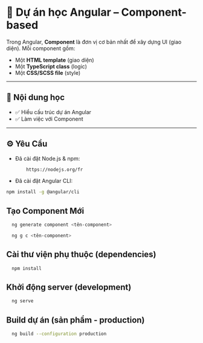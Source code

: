# 🚀 Dự án học Angular – Component-based

Trong Angular, **Component** là đơn vị cơ bản nhất để xây dựng UI (giao diện). Mỗi component gồm:

- Một **HTML template** (giao diện)
- Một **TypeScript class** (logic)
- Một **CSS/SCSS file** (style)

---

## 🧠 Nội dung học

- ✅ Hiểu cấu trúc dự án Angular
- ✅ Làm việc với Component

---
## ⚙️ Yêu Cầu

- Đã cài đặt Node.js & npm:
  ```bash
      https://nodejs.org/fr
  ```
- Đã cài đặt Angular CLI:

```bash
npm install -g @angular/cli
```

## Tạo Component Mới
```bash
  ng generate component <tên-component>
```
```bash
  ng g c <tên-component>
```

## Cài thư viện phụ thuộc (dependencies)
```bash
  npm install
```
## Khởi động server (development)
  ```bash
    ng serve
  ```
## Build dự án (sản phẩm - production)
  ```bash
    ng build --configuration production
  ```

